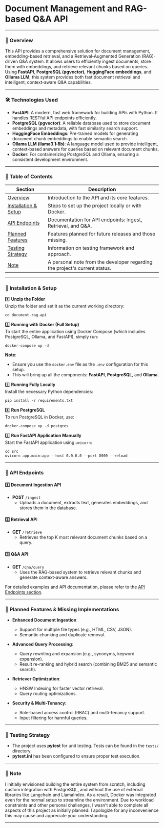 # Document Management and RAG-based Q&A API

---

### 🚀 **Overview**

This API provides a comprehensive solution for document management, embedding-based retrieval, and a Retrieval-Augmented Generation (RAG)-driven Q&A system. It allows users to efficiently ingest documents, store them with embeddings, and retrieve relevant chunks based on queries. Using **FastAPI**, **PostgreSQL (pgvector)**, **HuggingFace embeddings**, and **Ollama LLM**, this system provides both fast document retrieval and intelligent, context-aware Q&A capabilities.

---

### 🛠 **Technologies Used**

- **FastAPI**: A modern, fast web framework for building APIs with Python. It handles RESTful API endpoints efficiently.
- **PostgreSQL (pgvector)**: A reliable database used to store document embeddings and metadata, with fast similarity search support.
- **HuggingFace Embeddings**: Pre-trained models for generating document chunk embeddings to enable semantic search.
- **Ollama LLM (llama3.1:8b)**: A language model used to provide intelligent, context-based answers for queries based on relevant document chunks.
- **Docker**: For containerizing PostgreSQL and Ollama, ensuring a consistent development environment.

---

### 📌 **Table of Contents**

| Section                        | Description                                                                 |
|---------------------------------|-----------------------------------------------------------------------------|
| [Overview](#overview)           | Introduction to the API and its core features.                              |
| [Installation & Setup](#installation--setup) | Steps to set up the project locally or with Docker.                        |
| [API Endpoints](#api-endpoints) | Documentation for API endpoints: Ingest, Retrieval, and Q&A.                 |
| [Planned Features](#planned-features--missing-implementations) | Features planned for future releases and those missing.                    |
| [Testing Strategy](#testing-strategy) | Information on testing framework and approach.                              |
| [Note](#note)                   | A personal note from the developer regarding the project's current status.   |



---

### 🔧 **Installation & Setup**

1️⃣ **Unzip the Folder**  
Unzip the folder and set it as the current working directory:
```
cd document-rag-api
```

2️⃣ **Running with Docker (Full Setup)**  
To start the entire application using Docker Compose (which includes PostgreSQL, Ollama, and FastAPI), simply run:
```
docker-compose up -d
```

**Note:**  
- Ensure you use the `docker.env` file as the `.env` configuration for this setup.
- This will bring up all the components: **FastAPI**, **PostgreSQL**, and **Ollama**.

3️⃣ **Running Fully Locally**  
Install the necessary Python dependencies:
```
pip install -r requirements.txt
```

4️⃣ **Run PostgreSQL**  
To run PostgreSQL in Docker, use:
```
docker-compose up -d postgres
```

5️⃣ **Run FastAPI Application Manually**  
Start the FastAPI application using `uvicorn`:
```
cd src
uvicorn app.main:app --host 0.0.0.0 --port 8000 --reload
```

---

### 📡 **API Endpoints**

#### 1️⃣ **Document Ingestion API**  
- **POST** `/ingest`
  - Uploads a document, extracts text, generates embeddings, and stores them in the database.

#### 2️⃣ **Retrieval API**  
- **GET** `/retrieve`
  - Retrieves the top K most relevant document chunks based on a query.

#### 3️⃣ **Q&A API**  
- **GET** `/qna/query`
  - Uses the RAG-based system to retrieve relevant chunks and generate context-aware answers.

For detailed examples and API documentation, please refer to the [API Endpoints section](#api-endpoints).

---

### 🔴 **Planned Features & Missing Implementations**

- **Enhanced Document Ingestion**:
  - Support for multiple file types (e.g., HTML, CSV, JSON).
  - Semantic chunking and duplicate removal.

- **Advanced Query Processing**:
  - Query rewriting and expansion (e.g., synonyms, keyword expansion).
  - Result re-ranking and hybrid search (combining BM25 and semantic search).

- **Retriever Optimization**:
  - HNSW Indexing for faster vector retrieval.
  - Query routing optimizations.

- **Security & Multi-Tenancy**:
  - Role-based access control (RBAC) and multi-tenancy support.
  - Input filtering for harmful queries.

---

### 🧪 **Testing Strategy**

- The project uses **pytest** for unit testing. Tests can be found in the `tests/` directory.
- **pytest.ini** has been configured to ensure proper test execution.

---

### 📝 **Note**

I initially envisioned building the entire system from scratch, including custom integration with PostgreSQL, and without the use of external libraries like Langchain and LlamaIndex. As a result, Docker was integrated even for the normal setup to streamline the environment. Due to workload constraints and other personal challenges, I wasn't able to complete all aspects of this project as initially planned. I apologize for any inconvenience this may cause and appreciate your understanding.

---
